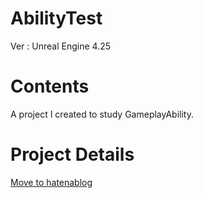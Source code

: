 # AbilityTest
Ver : Unreal Engine 4.25<br>

# Contents
A project I created to study GameplayAbility.<br>

# Project Details
[Move to hatenablog](https://pto8913.hatenablog.com/entry/2020/05/27/135109)<br>
